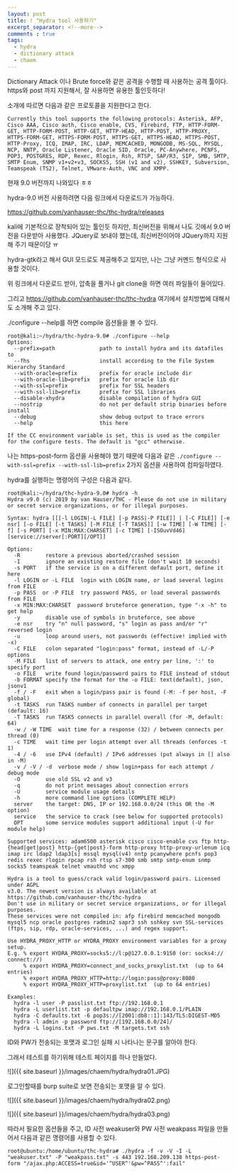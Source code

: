 ```yaml
---
layout: post
title: ! "Hydra tool 사용하기"
excerpt_separator: <!--more-->
comments : true
tags:
  - hydra
  - dictionary attack
  - chaem
---
```


Dictionary Attack 이나 Brute force와 같은 공격을 수행할 때 사용하는 공격 툴이다.  
https와 post 까지 지원해서, 잘 사용하면 유용한 툴인듯하다!

소개에 따르면 다음과 같은 프로토콜을 지원한다고 한다.
```
Currently this tool supports the following protocols: Asterisk, AFP, Cisco AAA, Cisco auth, Cisco enable, CVS, Firebird, FTP, HTTP-FORM-GET, HTTP-FORM-POST, HTTP-GET, HTTP-HEAD, HTTP-POST, HTTP-PROXY, HTTPS-FORM-GET, HTTPS-FORM-POST, HTTPS-GET, HTTPS-HEAD, HTTPS-POST, HTTP-Proxy, ICQ, IMAP, IRC, LDAP, MEMCACHED, MONGODB, MS-SQL, MYSQL, NCP, NNTP, Oracle Listener, Oracle SID, Oracle, PC-Anywhere, PCNFS, POP3, POSTGRES, RDP, Rexec, Rlogin, Rsh, RTSP, SAP/R3, SIP, SMB, SMTP, SMTP Enum, SNMP v1+v2+v3, SOCKS5, SSH (v1 and v2), SSHKEY, Subversion, Teamspeak (TS2), Telnet, VMware-Auth, VNC and XMPP.
```

현재 9.0 버전까지 나와있다 ㅎㅎ

hydra-9.0 버전 사용하려면 다음 링크에서 다운로드가 가능하다.  

https://github.com/vanhauser-thc/thc-hydra/releases

kali에 기본적으로 장착되어 있는 툴인듯 하지만, 최신버전을 위해서 나도 깃에서 9.0 버전을 다운받아 사용했다. JQuery로 보내야 했는데, 최신버전이어야 JQuery까지 지원해 주기 때문이당 ㅠ  

hydra-gtk라고 해서 GUI 모드로도 제공해주고 있지만, 나는 그냥 커멘드 형식으로 사용할 것이다.  

위 링크에서 다운로드 받아, 압축을 풀거나 git clone을 하면 여러 파일들이 들어있다.  

그리고 https://github.com/vanhauser-thc/thc-hydra 여기에서 설치방법에 대해서도 소개해 주고 있다.  

./configure --help를 하면 compile 옵션들을 볼 수 있다. 

```
root@kali:~/hydra/thc-hydra-9.0# ./configure --help 
Options:
  --prefix=path              path to install hydra and its datafiles to
  --fhs                      install according to the File System Hierarchy Standard
  --with-oracle=prefix       prefix for oracle include dir
  --with-oracle-lib=prefix   prefix for oracle lib dir
  --with-ssl=prefix          prefix for SSL headers
  --with-ssl-lib=prefix      prefix for SSL libraries
  --disable-xhydra           disable compilation of hydra GUI
  --nostrip                  do not per default strip binaries before install
  --debug                    show debug output to trace errors
  --help                     this here

If the CC environment variable is set, this is used as the compiler for the configure tests. The default is "gcc" otherwise.
```
나는 https-post-form 옵션을 사용해야 했기 때문에 다음과 같은 `./configure --with-ssl=prefix --with-ssl-lib=prefix` 2가지 옵션을 사용하여 컴파일하였다. 

hydra를 실행하는 명령어의 구성은 다음과 같다.  

```
root@kali:~/hydra/thc-hydra-9.0# hydra -h
Hydra v9.0 (c) 2019 by van Hauser/THC - Please do not use in military or secret service organizations, or for illegal purposes.

Syntax: hydra [[[-l LOGIN|-L FILE] [-p PASS|-P FILE]] | [-C FILE]] [-e nsr] [-o FILE] [-t TASKS] [-M FILE [-T TASKS]] [-w TIME] [-W TIME] [-f] [-s PORT] [-x MIN:MAX:CHARSET] [-c TIME] [-ISOuvVd46] [service://server[:PORT][/OPT]]

Options:
  -R        restore a previous aborted/crashed session
  -I        ignore an existing restore file (don't wait 10 seconds)
  -s PORT   if the service is on a different default port, define it here
  -l LOGIN or -L FILE  login with LOGIN name, or load several logins from FILE
  -p PASS  or -P FILE  try password PASS, or load several passwords from FILE
  -x MIN:MAX:CHARSET  password bruteforce generation, type "-x -h" to get help
  -y        disable use of symbols in bruteforce, see above
  -e nsr    try "n" null password, "s" login as pass and/or "r" reversed login
  -u        loop around users, not passwords (effective! implied with -x)
  -C FILE   colon separated "login:pass" format, instead of -L/-P options
  -M FILE   list of servers to attack, one entry per line, ':' to specify port
  -o FILE   write found login/password pairs to FILE instead of stdout
  -b FORMAT specify the format for the -o FILE: text(default), json, jsonv1
  -f / -F   exit when a login/pass pair is found (-M: -f per host, -F global)
  -t TASKS  run TASKS number of connects in parallel per target (default: 16)
  -T TASKS  run TASKS connects in parallel overall (for -M, default: 64)
  -w / -W TIME  wait time for a response (32) / between connects per thread (0)
  -c TIME   wait time per login attempt over all threads (enforces -t 1)
  -4 / -6   use IPv4 (default) / IPv6 addresses (put always in [] also in -M)
  -v / -V / -d  verbose mode / show login+pass for each attempt / debug mode 
  -O        use old SSL v2 and v3
  -q        do not print messages about connection errors
  -U        service module usage details
  -h        more command line options (COMPLETE HELP)
  server    the target: DNS, IP or 192.168.0.0/24 (this OR the -M option)
  service   the service to crack (see below for supported protocols)
  OPT       some service modules support additional input (-U for module help)

Supported services: adam6500 asterisk cisco cisco-enable cvs ftp http-{head|get|post} http-{get|post}-form http-proxy http-proxy-urlenum icq imap irc ldap2 ldap3[s] mssql mysql(v4) nntp pcanywhere pcnfs pop3 redis rexec rlogin rpcap rsh rtsp s7-300 smb smtp smtp-enum snmp socks5 teamspeak telnet vmauthd vnc xmpp

Hydra is a tool to guess/crack valid login/password pairs. Licensed under AGPL
v3.0. The newest version is always available at https://github.com/vanhauser-thc/thc-hydra
Don't use in military or secret service organizations, or for illegal purposes.
These services were not compiled in: afp firebird memcached mongodb mysql5 ncp oracle postgres radmin2 sapr3 ssh sshkey svn SSL-services (ftps, sip, rdp, oracle-services, ...) and regex support.

Use HYDRA_PROXY_HTTP or HYDRA_PROXY environment variables for a proxy setup.
E.g. % export HYDRA_PROXY=socks5://l:p@127.0.0.1:9150 (or: socks4:// connect://)
     % export HYDRA_PROXY=connect_and_socks_proxylist.txt  (up to 64 entries)
     % export HYDRA_PROXY_HTTP=http://login:pass@proxy:8080
     % export HYDRA_PROXY_HTTP=proxylist.txt  (up to 64 entries)

Examples:
  hydra -l user -P passlist.txt ftp://192.168.0.1
  hydra -L userlist.txt -p defaultpw imap://192.168.0.1/PLAIN
  hydra -C defaults.txt -6 pop3s://[2001:db8::1]:143/TLS:DIGEST-MD5
  hydra -l admin -p password ftp://[192.168.0.0/24]/
  hydra -L logins.txt -P pws.txt -M targets.txt ssh
```

ID와 PW가 전송되는 포맷과 로그인 실패 시 나타나는 문구를 알아야 한다.  

그래서 테스트를 하기위해 테스트 페이지를 하나 만들었다.  

![]({{ site.baseurl }}/images/chaem/hydra/hydra01.JPG)

로그인할때를 burp suite로 보면 전송되는 포맷을 알 수 있다.  

![]({{ site.baseurl }}/images/chaem/hydra/hydra02.png)

![]({{ site.baseurl }}/images/chaem/hydra/hydra03.png)

따라서 필요한 옵션들을 주고, ID 사전 weakuser와 PW 사전 weakpass 파일을 만들어서 다음과 같은 명령어를 사용할 수 있다.
```
root@ubuntu:/home/ubuntu/thc-hydra# ./hydra -f -v -V -I -L "weakuser.txt" -P "weakpass.txt" -s 443 192.168.209.138 https-post-form "/ajax.php:ACCESS=true&id='^USER^'&pw=^PASS^':fail"  
```
                                                            